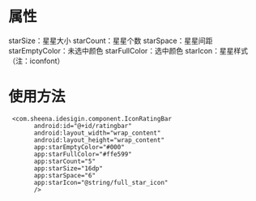# 属性
starSize：星星大小
starCount：星星个数
starSpace：星星间距
starEmptyColor：未选中颜色
starFullColor：选中颜色
starIcon：星星样式（注：iconfont）
# 使用方法
```
 <com.sheena.idesigin.component.IconRatingBar
       android:id="@+id/ratingbar"
       android:layout_width="wrap_content"
       android:layout_height="wrap_content"
       app:starEmptyColor="#000"
       app:starFullColor="#ffe599"
       app:starCount="5"
       app:starSize="16dp"
       app:starSpace="6"
       app:starIcon="@string/full_star_icon"
       />
   ```     
